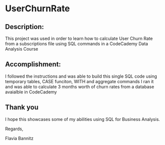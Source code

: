 # UserChurnRate
## Description:
This project was used in order to learn how to calculate User Churn Rate from a subscriptions file using SQL commands in a CodeCademy Data Analysis Course

## Accomplishment:
I followed the instructions and was able to build this single SQL code using temporary tables, CASE funciton, WITH and aggregate commands
I ran it and was able to calculate 3 months worth of churn rates from a database avaialble in CodeCademy

## Thank you
I hope this showcases some of my abilities using SQL for Business Analysis.

Regards, 


Flavia Bannitz
